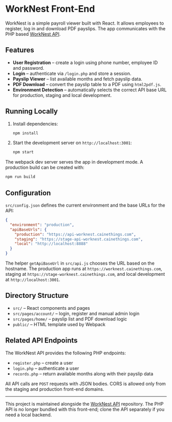 # WorkNest Front-End

WorkNest is a simple payroll viewer built with React. It allows employees to register, log in and download PDF payslips. The app communicates with the PHP based [WorkNest API](https://github.com/cainethings/api-worknest).

## Features

- **User Registration** – create a login using phone number, employee ID and password.
- **Login** – authenticate via `/login.php` and store a session.
- **Payslip Viewer** – list available months and fetch payslip data.
- **PDF Download** – convert the payslip table to a PDF using `html2pdf.js`.
- **Environment Detection** – automatically selects the correct API base URL for production, staging and local development.

## Running Locally

1. Install dependencies:
   ```bash
   npm install
   ```
2. Start the development server on `http://localhost:3001`:
   ```bash
   npm start
   ```

The webpack dev server serves the app in development mode. A production build can be created with:

```bash
npm run build
```

## Configuration

`src/config.json` defines the current environment and the base URLs for the API:

```json
{
  "environment": "production",
  "apiBaseUrls": {
    "production": "https://api-worknest.cainethings.com",
    "staging": "https://stage-api-worknest.cainethings.com",
    "local": "http://localhost:8888"
  }
}
```

The helper `getApiBaseUrl` in `src/api.js` chooses the URL based on the hostname. The production app runs at `https://worknest.cainethings.com`, staging at `https://stage-worknest.cainethings.com`, and local development at `http://localhost:3001`.

## Directory Structure

- `src/` – React components and pages
- `src/pages/account/` – login, register and manual admin login
- `src/pages/home/` – payslip list and PDF download logic
- `public/` – HTML template used by Webpack

## Related API Endpoints

The WorkNest API provides the following PHP endpoints:

- `register.php` – create a user
- `login.php` – authenticate a user
- `records.php` – return available months along with their payslip data

All API calls are `POST` requests with JSON bodies. CORS is allowed only from the staging and production front-end domains.

---

This project is maintained alongside the [WorkNest API](https://github.com/cainethings/api-worknest) repository. The PHP API is no longer bundled with this front-end; clone the API separately if you need a local backend.

